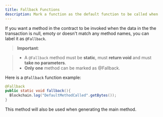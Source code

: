 ```yaml
---
title: Fallback Functions
description: Mark a function as the default function to be called when the data is null, empty, or doesn't match any method names.
---
```


If you want a method in the contract to be invoked when the data in the the transaction is null, emoty or doesn't match any method names, you can label it as `@Fallback`.

> **Important**:
  
> - A `@Fallback` method must be **static**, must **return void** and must **take no parameters**.
> - **Only one** method can be marked as @Fallback.

Here is a `@Fallback` function example:

```java
@Fallback
public static void fallback(){
  Blockchain.log("DefaultMethodCalled".getBytes());
}
```

This method will also be used when generating the main method.
